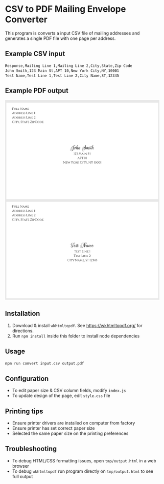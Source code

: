 # CSV to PDF Mailing Envelope Converter
This program is converts a input CSV file of mailing addresses and generates a single PDF file with one page per address.

## Example CSV input
```csv
Response,Mailing Line 1,Mailing Line 2,City,State,Zip Code
John Smith,123 Main St,APT 10,New York City,NY,10001
Test Name,Test Line 1,Test Line 2,City Name,ST,12345
```

## Example PDF output
![Example PDF output](sample.png "Example PDF output")

## Installation
1. Download & install `wkhtmltopdf`. See https://wkhtmltopdf.org/ for directions.
2. Run `npm install` inside this folder to install node dependencies

## Usage
`npm run convert input.csv output.pdf`

## Configuration
- To edit paper size & CSV column fields, modify `index.js`
- To update design of the page, edit `style.css` file

## Printing tips
- Ensure printer drivers are installed on computer from factory
- Ensure printer has set correct paper size
- Selected the same paper size on the printing preferences

## Troubleshooting
- To debug HTML/CSS formatting issues, open `tmp/output.html` in a web browser
- To debug `wkhtmltopdf` run program directly on `tmp/output.html` to see full output
